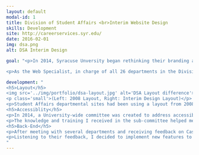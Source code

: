 ```yaml
---
layout: default
modal-id: 1
title: Division of Student Affairs <br>Interim Website Design
skills: Development
site: http://careerservices.syr.edu/
date: 2016-02-01
img: dsa.png
alt: DSA Interim Design

goal: "<p>In 2014, Syracuse Unversity began rethinking their branding and web standards in terms of how to portray the University in the modern world. With a focus on modernizing and meeting <a href='https://www.w3.org/WAI/WCAG20/quickref/' target='_blank'>WCAG 2.0 AA accessbility standards</a>, the University produced <a href='http://styleguide.syr.edu' target='_blank'>interim branding guidelines</a> for all divisions and departments to follow while they were working on the comprehesive guidelines.</p>

<p>As the Web Specialist, in charge of all 26 departments in the Division of Student Affairs, my job was to take the branding guidelines and modify a pre-existing site design to fit our content management system, <a href='https://www.hannonhill.com/' target='_blank'>Cascade</a>. <strong>My main goals were to upgrade the layout of our departmental sites visually, make our sites WCAG 2.0 AA compliant to meet our accessibility standard, and implement features that would make it easy for our users to update their own sites.</strong></p>"

development: "
<h5>Layout</h5>
<img src='../img/portfolio/dsa-layout.jpg' alt='DSA Layout difference'>
<p class='small'>(Left: 2008 Layout, Right: Interim Design Layout)</p>
<p>Student Affairs departmental sites had been using a layout from 2008 that was not updated at all during this timespan. Many students, staff, and faculty spoke of how cluttered and static our sites were. Within months of my start as the Web Specialist for the Division, I was able to use a pre-existing design from our regional sites and modified the layout to match our branding guidelines. The layout was modified to have a cleaner, minimalistic look, but with the ability to add more dynamic content. This layout was adapted into Cascade and distributed to our departments for usage.</p>
<h5>Accessiblity</h5>
<p>In 2014, a University-wide committee was created to address accessibility issues in our technology and web fronts. I was asked to participate in the sub-committee focused on web accessibility and helped in the acquistion/creation of tools to assist all departments and division in making their sites accessible.</p>
<p>The knowledge and training I received in the sub-committee helped me modify the layout and code to allow for our sites to meet WCAG 2.0 AA compliance. This is a continual effort that allows to train and inform my departments about accessibility standards and how to accomodate for all types of disabilities on the web.</p>
<h5>Back-End</h5>
<p>After meeting with several departments and receiving feedback on Cascade, many of them expressed frustration and discussed how difficult it was to work with when updating their sites. Many departments have website managers that are not familiar with programming or design, so they felt like Cascade required too much of them to perform basic tasks such as adding a new page. One specific feedback mentioned that Cascade was difficult to use when embedding social media widgets and profiles. Many of departments had social media accounts on Facebook, Twitter, Instagram, etc and wanted to embed them, but found it impossible to do so.</p>
<p>Listening to their feedback, I decided to implement new features to make Cascade easier to work with. For instance, to address the social media issue, I created several widgets (known as modules in Cascade) where they could simply put in their username or page link, and it would generate the profile/feed widget itself. It requires no embed codes or anything like that on their part. I also was able to create an easy to use lightbox gallery and a slideshow module, which was highly requested by our departments. These features allows the departments to connect their student audience easier and showcase important information more effectively.</p>
"
---
```

